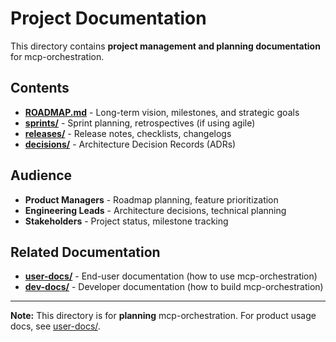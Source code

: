 # Project Documentation

This directory contains **project management and planning documentation** for mcp-orchestration.

## Contents

- **[ROADMAP.md](ROADMAP.md)** - Long-term vision, milestones, and strategic goals
- **[sprints/](sprints/)** - Sprint planning, retrospectives (if using agile)
- **[releases/](releases/)** - Release notes, checklists, changelogs
- **[decisions/](decisions/)** - Architecture Decision Records (ADRs)

## Audience

- **Product Managers** - Roadmap planning, feature prioritization
- **Engineering Leads** - Architecture decisions, technical planning
- **Stakeholders** - Project status, milestone tracking

## Related Documentation

- **[user-docs/](../user-docs/)** - End-user documentation (how to use mcp-orchestration)
- **[dev-docs/](../dev-docs/)** - Developer documentation (how to build mcp-orchestration)

---

**Note:** This directory is for **planning** mcp-orchestration. For product usage docs, see [user-docs/](../user-docs/).
